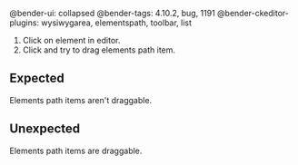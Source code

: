 @bender-ui: collapsed
@bender-tags: 4.10.2, bug, 1191
@bender-ckeditor-plugins: wysiwygarea, elementspath, toolbar, list

1. Click on element in editor.
1. Click and try to drag elements path item.

## Expected

Elements path items aren't draggable.

## Unexpected

Elements path items are draggable.
